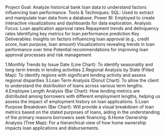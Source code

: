 Project Goal:
Analyze historical bank loan data to understand factors influencing loan performance.
Tools & Techniques:
SQL: Used to extract and manipulate loan data from a database.
Power BI: Employed to create interactive visualizations and dashboards for data exploration.
Analysis Focus:
Loan application approval rates
Repayment trends and delinquency rates
Identifying key metrics for loan performance prediction
Key Deliverables:
Insights on factors influencing loan approval (e.g., credit score, loan purpose, loan amount)
Visualizations revealing trends in loan performance over time
Potential recommendations for improving loan approval processes and risk management

1.Monthly Trends by Issue Date (Line Chart): To identify seasonality and long-term trends in lending activities
2.Regional Analysis by State (Filled Map): To identify regions with significant lending activity and assess regional disparities
3.Loan Term Analysis (Donut Chart): To allow the client to understand the distribution of loans across various term lengths.
4.Employee Length Analysis (Bar Chart): How lending metrics are distributed among borrowers with different employment lengths, helping us assess the impact of employment history on loan applications.
5.Loan Purpose Breakdown (Bar Chart): Will provide a visual breakdown of loan metrics based on the stated purposes of loans, aiding in the understanding of the primary reasons borrowers seek financing.
6.Home Ownership Analysis (Tree Map): For a hierarchical view of how home ownership impacts loan applications and disbursements.
